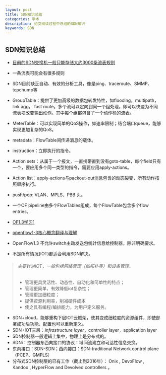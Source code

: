 ```yaml
---
layout: post
title: SDN知识总结 
categories: 学术
description: 论文阅读过程中总结的SDN知识
keywords: SDN
---
```


## SDN知识总结

* [目前的SDN交换机一般只能存储大约3000条流表规则](http://ieeexplore.ieee.org/document/7524500/)



* 一条流表可能会有很多规则



* SDN目前缺乏自动、有效的分析工具，像是ping、traceroute、SMMP、tcpchump等
* GroupTable：提供了更加高级的数据包转发特性，如flooding，multipath，link agg， fast route。多个流可以定向到同一个组处理，即可以快速为不同流表项改变输出动作。其中每个组都包含了一个动作桶的流表。
* MeterTable：可以实现简单的QoS操作，如速率限制；结合端口queue，能够实现更加复杂的QoS。
* metadata：FlowTable间传递消息的载体。
* instruction：立即执行的指令。
* Action sets：从属于一个报文，一直携带直到没有goto-table，每个field只有一个，要应用多个同一类型的指令，需要应用apply-actions。
* Action list：apply-actions与packout-out消息包含的动态裂变，所有动作按照顺序执行。
* push/pop: VLAN、MPLS、PBB 头。
* 一个OF pipeline由多个FlowTables组成，每个FlowTable包含多个flow entries。
* [OF1.3学习1](http://www.cnblogs.com/CasonChan/p/4623931.html)
* [openflow1-3核心概念翻译与理解](http://www.anwcl.com/wordpress/openflow1-3%E6%A0%B8%E5%BF%83%E6%A6%82%E5%BF%B5%E7%BF%BB%E8%AF%91%E4%B8%8E%E7%90%86%E8%A7%A3/)
* OpenFlow1.3 不允许switch主动发送包统计信息给控制器，除非明确要求。
* 不是所有情况(IOT)都适合利用SDN解决。


> ###### 主要针对IOT，一般包括网络管理（如拓扑等）和设备管理。
>
> * 管理更具灵活性、动态性、自动化和简单性的特点；
> * 管理更简单，有效降低iot复杂性；
> * 管理更加细粒度；
> * 提供资源利用率，削减硬件成本
> * 使之具有编程/编排能力，为用户定义服务。

* SDN+cloud，能够重构下层IOT云框架，使其变成细粒度的资源组件，即使部署成功后功能、配置也可以重新定义。
* SDN+IOT三层：*infrastructure layer*，controller layer，application layer
* SDN控制器一般逻辑上集中，物理上是分布式的。
* SDNi：控制器东西向接口的协议：域间流建立和可达性信息交换。
* 东向接口：SDN-SDN；西向接口：SDN-traditional Network control plane （PCEP、GMPLS）
* 分布式SDN控制层的已有工作（截止到2016年）： Onix , DevoFlow , Kandoo , HyperFlow  and Devolved controllers 。




